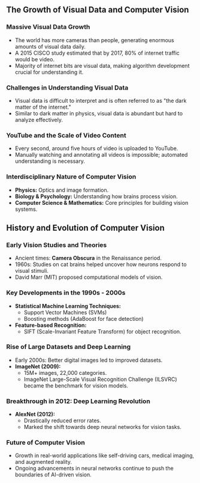 ## The Growth of Visual Data and Computer Vision

### Massive Visual Data Growth
- The world has more cameras than people, generating enormous amounts of visual data daily.
- A 2015 CISCO study estimated that by 2017, 80% of internet traffic would be video.
- Majority of internet bits are visual data, making algorithm development crucial for understanding it.

### Challenges in Understanding Visual Data
- Visual data is difficult to interpret and is often referred to as "the dark matter of the internet."
- Similar to dark matter in physics, visual data is abundant but hard to analyze effectively.

### YouTube and the Scale of Video Content
- Every second, around five hours of video is uploaded to YouTube.
- Manually watching and annotating all videos is impossible; automated understanding is necessary.

### Interdisciplinary Nature of Computer Vision
- **Physics:** Optics and image formation.
- **Biology & Psychology:** Understanding how brains process vision.
- **Computer Science & Mathematics:** Core principles for building vision systems.

## History and Evolution of Computer Vision

### Early Vision Studies and Theories
- Ancient times: **Camera Obscura** in the Renaissance period.
- 1960s: Studies on cat brains helped uncover how neurons respond to visual stimuli.
- David Marr (MIT) proposed computational models of vision.

### Key Developments in the 1990s - 2000s
- **Statistical Machine Learning Techniques:**
  - Support Vector Machines (SVMs)
  - Boosting methods (AdaBoost for face detection)
- **Feature-based Recognition:**
  - SIFT (Scale-Invariant Feature Transform) for object recognition.

### Rise of Large Datasets and Deep Learning
- Early 2000s: Better digital images led to improved datasets.
- **ImageNet (2009):**
  - 15M+ images, 22,000 categories.
  - ImageNet Large-Scale Visual Recognition Challenge (ILSVRC) became the benchmark for vision models.

### Breakthrough in 2012: Deep Learning Revolution
- **AlexNet (2012):**
  - Drastically reduced error rates.
  - Marked the shift towards deep neural networks for vision tasks.

### Future of Computer Vision
- Growth in real-world applications like self-driving cars, medical imaging, and augmented reality.
- Ongoing advancements in neural networks continue to push the boundaries of AI-driven vision.

